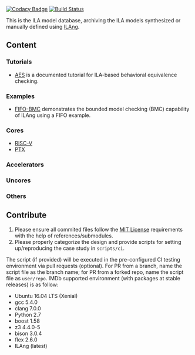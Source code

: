 [![Codacy Badge](https://api.codacy.com/project/badge/Grade/129d02949d13460c910acda8d5408cc8)](https://app.codacy.com/app/Bo-Yuan-Huang/IMDb?utm_source=github.com&utm_medium=referral&utm_content=PrincetonUniversity/IMDb&utm_campaign=Badge_Grade_Dashboard)
[![Build Status](https://travis-ci.org/PrincetonUniversity/IMDb.svg?branch=master)](https://travis-ci.org/PrincetonUniversity/IMDb)

This is the ILA model database, archiving the ILA models synthesized or manually defined using [ILAng](https://github.com/Bo-Yuan-Huang/ILAng).

## Content

### Tutorials

-   [AES](tutorials/aes) is a documented tutorial for ILA-based behavioral equivalence checking. 

### Examples

-   [FIFO-BMC](examples/FIFO-BMC) demonstrates the bounded model checking (BMC) capability of ILAng using a FIFO example. 

### Cores

-   [RISC-V](cores/RISC-V)
-   [PTX](cores/PTX)

### Accelerators

### Uncores

### Others

## Contribute

1.  Please ensure all commited files follow the [MIT License](LICENSE) requirements with the help of references/submodules.
2.  Please properly categorize the design and provide scripts for setting up/reproducing the case study in `scripts/ci`.

The script (if provided) will be executed in the pre-configured CI testing environment via pull requests (optional).
For PR from a branch, name the script file as the branch name; for PR from a forked repo, name the script file as `user/repo`. 
IMDb supported environment (with packages at stable releases) is as follow:

-   Ubuntu 16.04 LTS (Xenial)
-   gcc 5.4.0 
-   clang 7.0.0 
-   Python 2.7
-   boost 1.58
-   z3 4.4.0-5
-   bison 3.0.4
-   flex 2.6.0
-   ILAng (latest)

